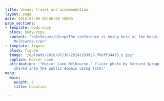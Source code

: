 ```yaml
---
title: Venue, travel and accommodation
layout: page
date: 2018-07-09 00:00:00 +0000
page_sections:
- template: body-copy
  block: body-copy
  content: "<h2>Venue</h2><p>The conference is being held at the beautiful Grand Hyatt
    Melbourne.</p>"
- template: figure
  block: figure
  image: "/uploads/2018/07/30/25242293926_f0eff34493_z.jpg"
  caption: Hosier Lane
  attribution: '"Hosier Lane Melbourne." flickr photo by Bernard Spragg https://flickr.com/photos/volvob12b/25242293926
    shared into the public domain using (CC0)'
menu:
  main:
    weight: 2
    title: Location

---
```

